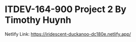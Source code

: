 # ITDEV-164-900 Project 2 By Timothy Huynh
Netlify Link: https://iridescent-duckanoo-dc180e.netlify.app/
